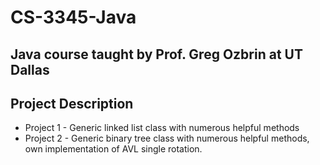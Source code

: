 # CS-3345-Java
## Java course taught by Prof. Greg Ozbrin at UT Dallas
## Project Description 
* Project 1 - Generic linked list class with numerous helpful methods
* Project 2 - Generic binary tree class with numerous helpful methods, own implementation of AVL single rotation.
 
